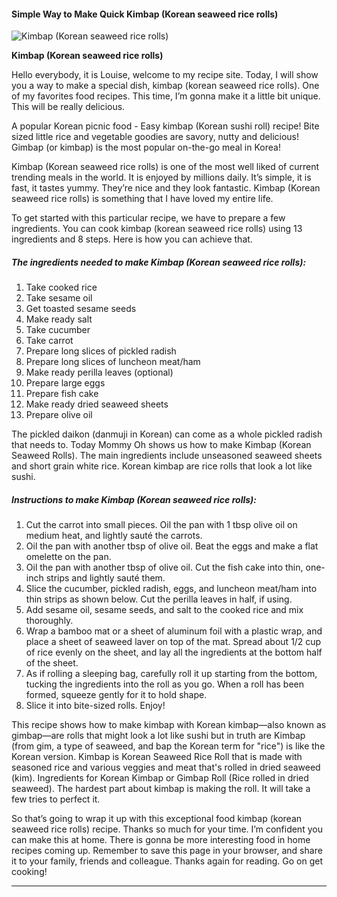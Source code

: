             

#### Simple Way to Make Quick Kimbap (Korean seaweed rice rolls)

![Kimbap (Korean seaweed rice rolls)](https://img-global.cpcdn.com/recipes/3369e901d707eda6/751x532cq70/kimbap-korean-seaweed-rice-rolls-recipe-main-photo.jpg)

**Kimbap (Korean seaweed rice rolls)**

Hello everybody, it is Louise, welcome to my recipe site. Today, I will show you a way to make a special dish, kimbap (korean seaweed rice rolls). One of my favorites food recipes. This time, I’m gonna make it a little bit unique. This will be really delicious.

A popular Korean picnic food - Easy kimbap (Korean sushi roll) recipe! Bite sized little rice and vegetable goodies are savory, nutty and delicious! Gimbap (or kimbap) is the most popular on-the-go meal in Korea!

Kimbap (Korean seaweed rice rolls) is one of the most well liked of current trending meals in the world. It is enjoyed by millions daily. It’s simple, it is fast, it tastes yummy. They’re nice and they look fantastic. Kimbap (Korean seaweed rice rolls) is something that I have loved my entire life.

To get started with this particular recipe, we have to prepare a few ingredients. You can cook kimbap (korean seaweed rice rolls) using 13 ingredients and 8 steps. Here is how you can achieve that.

##### The ingredients needed to make Kimbap (Korean seaweed rice rolls):

1.  Take cooked rice
2.  Take sesame oil
3.  Get toasted sesame seeds
4.  Make ready salt
5.  Take cucumber
6.  Take carrot
7.  Prepare long slices of pickled radish
8.  Prepare long slices of luncheon meat/ham
9.  Make ready perilla leaves (optional)
10.  Prepare large eggs
11.  Prepare fish cake
12.  Make ready dried seaweed sheets
13.  Prepare olive oil

The pickled daikon (danmuji in Korean) can come as a whole pickled radish that needs to. Today Mommy Oh shows us how to make Kimbap (Korean Seaweed Rolls). The main ingredients include unseasoned seaweed sheets and short grain white rice. Korean kimbap are rice rolls that look a lot like sushi.

##### Instructions to make Kimbap (Korean seaweed rice rolls):

1.  Cut the carrot into small pieces. Oil the pan with 1 tbsp olive oil on medium heat, and lightly sauté the carrots.
2.  Oil the pan with another tbsp of olive oil. Beat the eggs and make a flat omelette on the pan.
3.  Oil the pan with another tbsp of olive oil. Cut the fish cake into thin, one-inch strips and lightly sauté them.
4.  Slice the cucumber, pickled radish, eggs, and luncheon meat/ham into thin strips as shown below. Cut the perilla leaves in half, if using.
5.  Add sesame oil, sesame seeds, and salt to the cooked rice and mix thoroughly.
6.  Wrap a bamboo mat or a sheet of aluminum foil with a plastic wrap, and place a sheet of seaweed laver on top of the mat. Spread about 1/2 cup of rice evenly on the sheet, and lay all the ingredients at the bottom half of the sheet.
7.  As if rolling a sleeping bag, carefully roll it up starting from the bottom, tucking the ingredients into the roll as you go. When a roll has been formed, squeeze gently for it to hold shape.
8.  Slice it into bite-sized rolls. Enjoy!

This recipe shows how to make kimbap with Korean kimbap—also known as gimbap—are rolls that might look a lot like sushi but in truth are Kimbap (from gim, a type of seaweed, and bap the Korean term for "rice") is like the Korean version. Kimbap is Korean Seaweed Rice Roll that is made with seasoned rice and various veggies and meat that's rolled in dried seaweed (kim). Ingredients for Korean Kimbap or Gimbap Roll (Rice rolled in dried seaweed). The hardest part about kimbap is making the roll. It will take a few tries to perfect it.

So that’s going to wrap it up with this exceptional food kimbap (korean seaweed rice rolls) recipe. Thanks so much for your time. I’m confident you can make this at home. There is gonna be more interesting food in home recipes coming up. Remember to save this page in your browser, and share it to your family, friends and colleague. Thanks again for reading. Go on get cooking!

* * *